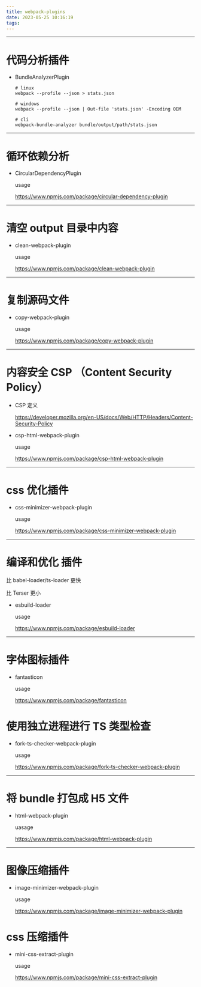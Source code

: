 ```yaml
---
title: webpack-plugins
date: 2023-05-25 10:16:19
tags:
---
```


---

# 代码分析插件

- BundleAnalyzerPlugin

  ```
  # linux
  webpack --profile --json > stats.json

  # windows
  webpack --profile --json | Out-file 'stats.json' -Encoding OEM

  # cli
  webpack-bundle-analyzer bundle/output/path/stats.json
  ```

---

# 循环依赖分析

- CircularDependencyPlugin

  usage

  https://www.npmjs.com/package/circular-dependency-plugin

---

# 清空 output 目录中内容

- clean-webpack-plugin

  usage

  https://www.npmjs.com/package/clean-webpack-plugin

---

# 复制源码文件

- copy-webpack-plugin

  usage

  https://www.npmjs.com/package/copy-webpack-plugin

---

# 内容安全 CSP （Content Security Policy）

- CSP 定义

  https://developer.mozilla.org/en-US/docs/Web/HTTP/Headers/Content-Security-Policy

- csp-html-webpack-plugin

  usage

  https://www.npmjs.com/package/csp-html-webpack-plugin

---

# css 优化插件

- css-minimizer-webpack-plugin

  usage

  https://www.npmjs.com/package/css-minimizer-webpack-plugin

---

# 编译和优化 插件

比 babel-loader/ts-loader 更快

比 Terser 更小

- esbuild-loader

  usage

  https://www.npmjs.com/package/esbuild-loader

---

# 字体图标插件

- fantasticon

  usage

  https://www.npmjs.com/package/fantasticon

# 使用独立进程进行 TS 类型检查

- fork-ts-checker-webpack-plugin

  usage

  https://www.npmjs.com/package/fork-ts-checker-webpack-plugin

---

# 将 bundle 打包成 H5 文件

- html-webpack-plugin

  uasage

  https://www.npmjs.com/package/html-webpack-plugin

---

# 图像压缩插件

- image-minimizer-webpack-plugin

  usage

  https://www.npmjs.com/package/image-minimizer-webpack-plugin

# css 压缩插件

- mini-css-extract-plugin

  usage

  https://www.npmjs.com/package/mini-css-extract-plugin
